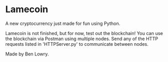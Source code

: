 # Lamecoin

A new cryptocurrency just made for fun using Python. 

Lamecoin is not finished, but for now, test out the blockchain! You can use the blockchain via Postman using multiple nodes. Send any of the HTTP requests listed in 'HTTPServer.py' to communicate between nodes. 

Made by Ben Lowry.
